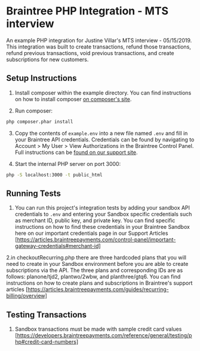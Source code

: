 # Braintree PHP Integration - MTS interview
An example PHP integration for Justine Villar's MTS interview - 05/15/2019. This integration was built to create transactions, refund those transactions, refund previous transactions, void previous transactions, and create subscriptions for new customers.

## Setup Instructions

1. Install composer within the example directory. You can find instructions on how to install composer [on composer's site](https://getcomposer.org/download/).

2. Run composer:

  ```sh
  php composer.phar install
  ```

3. Copy the contents of `example.env` into a new file named `.env` and fill in your Braintree API credentials. Credentials can be found by navigating to Account > My User > View Authorizations in the Braintree Control Panel. Full instructions can be [found on our support site](https://articles.braintreepayments.com/control-panel/important-gateway-credentials#api-credentials).

4. Start the internal PHP server on port 3000:

  ```sh
  php -S localhost:3000 -t public_html
  ```

## Running Tests

1. You can run this project's integration tests by adding your sandbox API credentials to `.env` and entering your  Sandbox specific credentials such as merchant ID, public key, and private key. You can find specific instructions on how to find these credentials in your Braintree Sandbox here on our important credentials page in our Support Articles [https://articles.braintreepayments.com/control-panel/important-gateway-credentials#merchant-id]

2.in checkoutRecurring.php there are three hardcoded plans that you will need to create in your Sandbox environment before you are able to create subscriptions via the API. The three plans and corresponding IDs are as follows: planone/tjd2, plantwo/2wbw, and planthree/gtq6. You can find instructions on how to create plans and subscriptions in Braintree's support articles [https://articles.braintreepayments.com/guides/recurring-billing/overview]

## Testing Transactions

1. Sandbox transactions must be made with sample credit card values [https://developers.braintreepayments.com/reference/general/testing/php#credit-card-numbers]

